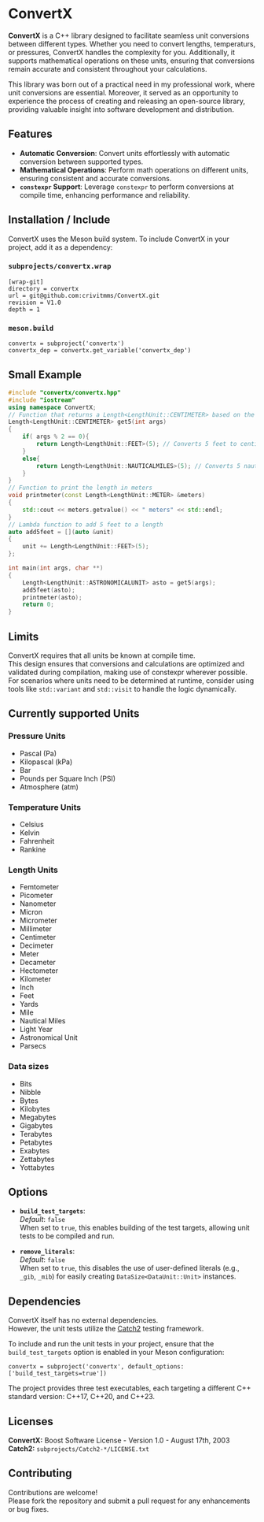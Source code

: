 # ConvertX

**ConvertX** is a C++ library designed to facilitate seamless unit conversions between different types. Whether you need to convert lengths, temperaturs, or pressures, ConvertX handles the complexity for you. Additionally, it supports mathematical operations on these units, ensuring that conversions remain accurate and consistent throughout your calculations.

This library was born out of a practical need in my professional work, where unit conversions are essential. Moreover, it served as an opportunity to experience the process of creating and releasing an open-source library, providing valuable insight into software development and distribution.

## Features

- **Automatic Conversion**: Convert units effortlessly with automatic conversion between supported types.
- **Mathematical Operations**: Perform math operations on different units, ensuring consistent and accurate conversions.
- **`constexpr` Support**: Leverage `constexpr` to perform conversions at compile time, enhancing performance and reliability.

## Installation / Include

ConvertX uses the Meson build system. To include ConvertX in your project, add it as a dependency:

### `subprojects/convertx.wrap`
```meson
[wrap-git]
directory = convertx
url = git@github.com:crivitmms/ConvertX.git
revision = V1.0
depth = 1
```
### `meson.build`
```meson
convertx = subproject('convertx')
convertx_dep = convertx.get_variable('convertx_dep')
```
## Small Example
```C++
#include "convertx/convertx.hpp"
#include "iostream"
using namespace ConvertX;
// Function that returns a Length<LengthUnit::CENTIMETER> based on the input argument
Length<LengthUnit::CENTIMETER> get5(int args)
{
    if( args % 2 == 0){
        return Length<LengthUnit::FEET>(5); // Converts 5 feet to centimeters
    }
    else{
        return Length<LengthUnit::NAUTICALMILES>(5); // Converts 5 nautical miles to centimeters
    }
}
// Function to print the length in meters
void printmeter(const Length<LengthUnit::METER> &meters)
{
    std::cout << meters.getvalue() << " meters" << std::endl;
}
// Lambda function to add 5 feet to a length
auto add5feet = [](auto &unit)
{
    unit += Length<LengthUnit::FEET>(5);
};

int main(int args, char **)
{
    Length<LengthUnit::ASTRONOMICALUNIT> asto = get5(args);
    add5feet(asto);
    printmeter(asto);
    return 0;
}
```

## Limits

ConvertX requires that all units be known at compile time.<br>
This design ensures that conversions and calculations are optimized and validated during compilation, making use of constexpr wherever possible.<br> 
For scenarios where units need to be determined at runtime, consider using tools like `std::variant` and `std::visit` to handle the logic dynamically.

## Currently supported Units
### Pressure Units
- Pascal (Pa)
- Kilopascal (kPa)
- Bar
- Pounds per Square Inch (PSI)
- Atmosphere (atm)
### Temperature Units
- Celsius
- Kelvin
- Fahrenheit
- Rankine
### Length Units
- Femtometer
- Picometer
- Nanometer
- Micron
- Micrometer
- Millimeter
- Centimeter
- Decimeter
- Meter
- Decameter
- Hectometer
- Kilometer
- Inch
- Feet
- Yards
- Mile
- Nautical Miles
- Light Year
- Astronomical Unit
- Parsecs
### Data sizes
- Bits
- Nibble
- Bytes
- Kilobytes
- Megabytes
- Gigabytes
- Terabytes
- Petabytes
- Exabytes
- Zettabytes
- Yottabytes

## Options

- **`build_test_targets`**:  
  *Default*: `false`  
  When set to `true`, this enables building of the test targets, allowing unit tests to be compiled and run.

- **`remove_literals`**:  
  *Default*: `false`  
  When set to `true`, this disables the use of user-defined literals (e.g., `_gib`, `_mib`) for easily creating `DataSize<DataUnit::Unit>` instances.

## Dependencies

ConvertX itself has no external dependencies.<br>
However, the unit tests utilize the [Catch2](https://github.com/catchorg/Catch2) testing framework.

To include and run the unit tests in your project, ensure that the `build_test_targets` option is enabled in your Meson configuration:
```meson
convertx = subproject('convertx', default_options: ['build_test_targets=true'])
```
The project provides three test executables, each targeting a different C++ standard version: C++17, C++20, and C++23.

## Licenses
**ConvertX:** Boost Software License - Version 1.0 - August 17th, 2003<br>
**Catch2:** `subprojects/Catch2-*/LICENSE.txt`

## Contributing
Contributions are welcome!<br>
Please fork the repository and submit a pull request for any enhancements or bug fixes.